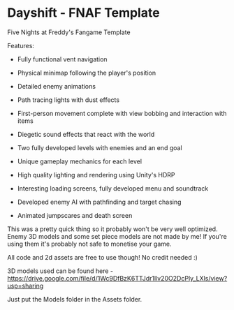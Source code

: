# Dayshift - FNAF Template
Five Nights at Freddy's Fangame Template

Features:

- Fully functional vent navigation

- Physical minimap following the player's position

- Detailed enemy animations

- Path tracing lights with dust effects

- First-person movement complete with view bobbing and interaction with items

- Diegetic sound effects that react with the world

- Two fully developed levels with enemies and an end goal

- Unique gameplay mechanics for each level

- High quality lighting and rendering using Unity's HDRP

- Interesting loading screens, fully developed menu and soundtrack

- Developed enemy AI with pathfinding and target chasing

- Animated jumpscares and death screen

This was a pretty quick thing so it probably won't be very well optimized.
Enemy 3D models and some set piece models are not made by me! If you're using them it's probably not safe to monetise your game.

All code and 2d assets are free to use though! No credit needed :)

3D models used can be found here -
https://drive.google.com/file/d/1Wc9DfBzK6TTJdr1llv20O2DcPly_LXls/view?usp=sharing

Just put the Models folder in the Assets folder.
